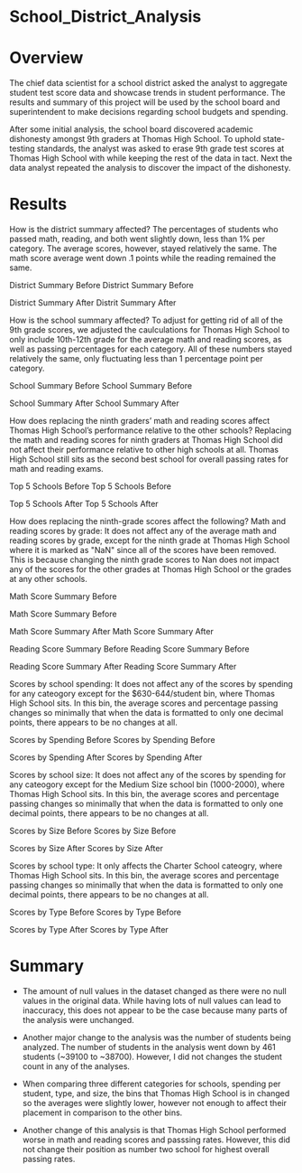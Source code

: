 # School_District_Analysis

# Overview

The chief data scientist for a school district asked the analyst to aggregate student test score data and showcase trends in student performance. The results and summary of this project will be used by the school board and superintendent to make decisions regarding school budgets and spending. 

After some initial analysis, the school board discovered academic dishonesty amongst 9th graders at Thomas High School. To uphold state-testing standards, the analyst was asked to erase 9th grade test scores at Thomas High School with while keeping the rest of the data in tact. Next the data analyst repeated the analysis to discover the impact of the dishonesty.


# Results

How is the district summary affected?
The percentages of students who passed math, reading, and both went slightly down, less than 1% per category. The average scores, however, stayed relatively the same. The math score average went down .1 points while the reading remained the same.

District Summary Before
District Summary Before

District Summary After
Distrit Summary After

How is the school summary affected?
To adjust for getting rid of all of the 9th grade scores, we adjusted the caulculations for Thomas High School to only include 10th-12th grade for the average math and reading scores, as well as passing percentages for each category. All of these numbers stayed relatively the same, only fluctuating less than 1 percentage point per category.

School Summary Before
School Summary Before

School Summary After
School Summary After

How does replacing the ninth graders’ math and reading scores affect Thomas High School’s performance relative to the other schools?
Replacing the math and reading scores for ninth graders at Thomas High School did not affect their performance relative to other high schools at all. Thomas High School still sits as the second best school for overall passing rates for math and reading exams.

Top 5 Schools Before
Top 5 Schools Before

Top 5 Schools After
Top 5 Schools After

How does replacing the ninth-grade scores affect the following?
Math and reading scores by grade: It does not affect any of the average math and reading scores by grade, except for the ninth grade at Thomas High School where it is marked as "NaN" since all of the scores have been removed. This is because changing the ninth grade scores to Nan does not impact any of the scores for the other grades at Thomas High School or the grades at any other schools.

Math Score Summary Before

Math Score Summary Before

Math Score Summary After
Math Score Summary After

Reading Score Summary Before
Reading Score Summary Before

Reading Score Summary After
Reading Score Summary After

Scores by school spending:
It does not affect any of the scores by spending for any cateogory except for the $630-644/student bin, where Thomas High School sits. In this bin, the average scores and percentage passing changes so minimally that when the data is formatted to only one decimal points, there appears to be no changes at all.

Scores by Spending Before
Scores by Spending Before

Scores by Spending After
Scores by Spending After

Scores by school size: 
It does not affect any of the scores by spending for any cateogory except for the Medium Size school bin (1000-2000), where Thomas High School sits. In this bin, the average scores and percentage passing changes so minimally that when the data is formatted to only one decimal points, there appears to be no changes at all.

Scores by Size Before
Scores by Size Before

Scores by Size After
Scores by Size After

Scores by school type: 
It only affects the Charter School cateogry, where Thomas High School sits. In this bin, the average scores and percentage passing changes so minimally that when the data is formatted to only one decimal points, there appears to be no changes at all.

Scores by Type Before
Scores by Type Before

Scores by Type After
Scores by Type After


# Summary 

- The amount of null values in the dataset changed as there were no null values in the original data. While having lots of null values can lead to inaccuracy, this does not appear to be the case because many parts of the analysis were unchanged.

- Another major change to the analysis was the number of students being analyzed. The number of students in the analysis went down by 461 students (~39100 to ~38700). However, I did not changes the student count in any of the analyses.

- When comparing three different categories for schools, spending per student, type, and size, the bins that Thomas High School is in changed so the averages were slightly lower, however not enough to affect their placement in comparison to the other bins.

- Another change of this analysis is that Thomas High School performed worse in math and reading scores and passsing rates. However, this did not change their position as number two school for highest overall passing rates.
